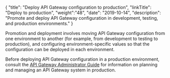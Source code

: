 {
    "title": "Deploy API Gateway configuration to production",
    "linkTitle": "Deploy to production",
    "weight":"48",
    "date": "2019-10-14",
    "description": "Promote and deploy API Gateway configuration in development, testing, and production environments."
}

Promotion and deployment involves moving API Gateway configuration from one environment to another (for example, from development to testing to production), and configuring environment-specific values so that the configuration can be deployed in each environment.

Before deploying API Gateway configuration in a production environment, consult the [API Gateway Administrator Guide](/docs/apigtw_admin/) for information on planning and managing an API Gateway system in production.
